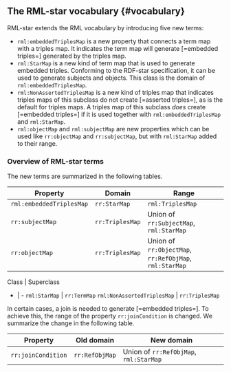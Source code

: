 ## The RML-star vocabulary {#vocabulary}

RML-star extends the RML vocabulary by introducing five new terms: 

- `rml:embeddedTriplesMap` is a new property that connects a term map with a triples map. It indicates the term map will generate [=embedded triples=] generated by the triples map.
- `rml:StarMap` is a new kind of term map that is used to generate embedded triples. Conforming to the RDF-star specification, it can be used to generate subjects and objects. This class is the domain of `rml:embeddedTriplesMap`.
- `rml:NonAssertedTriplesMap` is a new kind of triples map that indicates triples maps of this subclass do not create [=asserted triples=], as is the default for triples maps. A triples map of this subclass *does* create [=embedded triples=] if it is used together with `rml:embeddedTriplesMap` and `rml:StarMap`.
- `rml:objectMap` and `rml:subjectMap` are new properties which can be used like `rr:objectMap` and `rr:subjectMap`, but with `rml:StarMap` added to their range.

### Overview of RML-star terms
The new terms are summarized in the following tables.

Property | Domain | Range
-|-|-
`rml:embeddedTriplesMap` | `rr:StarMap` |  `rml:TriplesMap`
`rr:subjectMap` | `rr:TriplesMap` | Union of `rr:SubjectMap`, `rml:StarMap`
`rr:objectMap` | `rr:TriplesMap` | Union of `rr:ObjectMap`, `rr:RefObjMap`, `rml:StarMap`

Class | Superclass 
- | -
`rml:StarMap` | `rr:TermMap`
`rml:NonAssertedTriplesMap` | `rr:TriplesMap`

In certain cases, a join is needed to generate [=embedded triples=]. To achieve this, the range of the property `rr:joinCondition` is changed. We summarize the change in the following table.

Property | Old domain | New domain
-|-|-
`rr:joinCondition` | `rr:RefObjMap` | Union of `rr:RefObjMap`, `rml:StarMap`